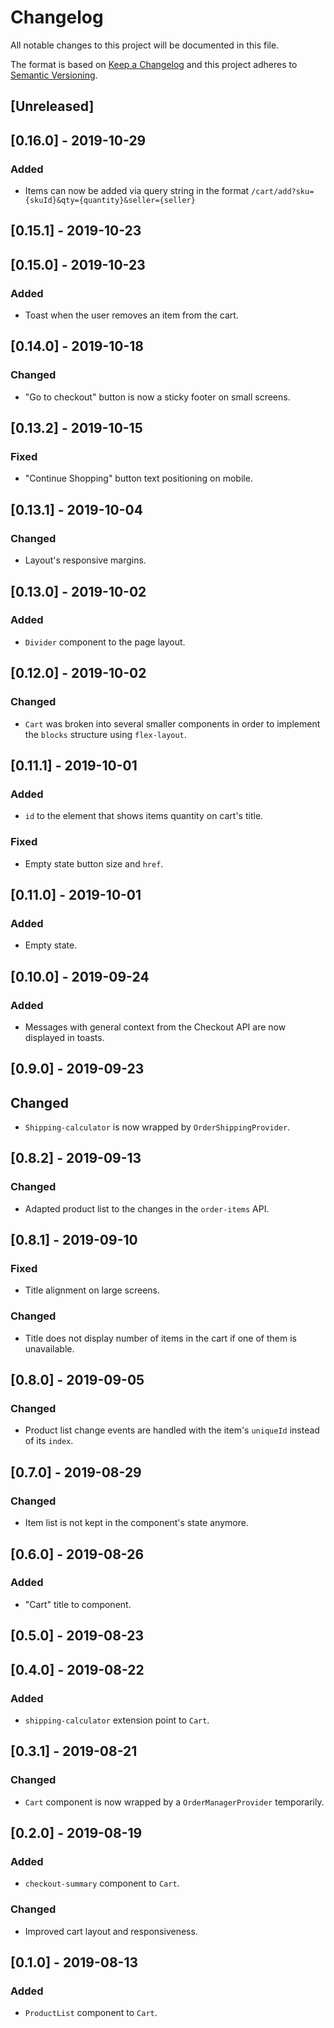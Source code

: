 # Changelog

All notable changes to this project will be documented in this file.

The format is based on [Keep a Changelog](http://keepachangelog.com/en/1.0.0/)
and this project adheres to [Semantic Versioning](http://semver.org/spec/v2.0.0.html).

## [Unreleased]

## [0.16.0] - 2019-10-29

### Added

- Items can now be added via query string in the format `/cart/add?sku={skuId}&qty={quantity}&seller={seller}`

## [0.15.1] - 2019-10-23

## [0.15.0] - 2019-10-23

### Added

- Toast when the user removes an item from the cart.

## [0.14.0] - 2019-10-18

### Changed

- "Go to checkout" button is now a sticky footer on small screens.

## [0.13.2] - 2019-10-15

### Fixed

- "Continue Shopping" button text positioning on mobile.

## [0.13.1] - 2019-10-04

### Changed

- Layout's responsive margins.

## [0.13.0] - 2019-10-02

### Added

- `Divider` component to the page layout.

## [0.12.0] - 2019-10-02

### Changed

- `Cart` was broken into several smaller components in order to implement the `blocks` structure using `flex-layout`.

## [0.11.1] - 2019-10-01

### Added

- `id` to the element that shows items quantity on cart's title.

### Fixed

- Empty state button size and `href`.

## [0.11.0] - 2019-10-01

### Added

- Empty state.

## [0.10.0] - 2019-09-24

### Added

- Messages with general context from the Checkout API are now displayed in toasts.

## [0.9.0] - 2019-09-23

## Changed

- `Shipping-calculator` is now wrapped by `OrderShippingProvider`.

## [0.8.2] - 2019-09-13

### Changed

- Adapted product list to the changes in the `order-items` API.

## [0.8.1] - 2019-09-10

### Fixed

- Title alignment on large screens.

### Changed

- Title does not display number of items in the cart if one of them is unavailable.

## [0.8.0] - 2019-09-05

### Changed

- Product list change events are handled with the item's `uniqueId` instead of its `index`.

## [0.7.0] - 2019-08-29

### Changed

- Item list is not kept in the component's state anymore.

## [0.6.0] - 2019-08-26

### Added

- "Cart" title to component.

## [0.5.0] - 2019-08-23

## [0.4.0] - 2019-08-22

### Added

- `shipping-calculator` extension point to `Cart`.

## [0.3.1] - 2019-08-21

### Changed

- `Cart` component is now wrapped by a `OrderManagerProvider` temporarily.

## [0.2.0] - 2019-08-19

### Added

- `checkout-summary` component to `Cart`.

### Changed

- Improved cart layout and responsiveness.

## [0.1.0] - 2019-08-13

### Added

- `ProductList` component to `Cart`.
